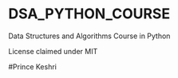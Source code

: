 # DSA_PYTHON_COURSE
Data Structures and Algorithms Course in Python

License claimed under MIT

#Prince Keshri
